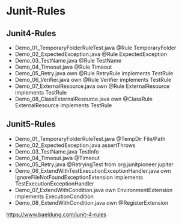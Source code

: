 # Junit-Rules


## Junit4-Rules

* Demo_01_TemporaryFolderRuleTest.java @Rule TemporaryFolder
* Demo_02_ExpectedException.java @Rule ExpectedException
* Demo_03_TestName.java @Rule TestName
* Demo_04_Timeout.java @Rule Timeout
* Demo_05_Retry.java own @Rule RetryRule implements TestRule
* Demo_06_Verifier.java own @Rule Verifier implements TestRule
* Demo_07_ExternalResource.java own @Rule ExternalResource implements TestRule
* Demo_08_ClassExternalResource.java own @ClassRule ExternalResource implements TestRule

## Junit5-Rules

* Demo_01_TemporaryFolderRuleTest.java @TempDir File/Path
* Demo_02_ExpectedException.java assertThrows
* Demo_03_TestName.java TestInfo
* Demo_04_Timeout.java @Timeout
* Demo_05_Retry.java @RetryingTest from org.junitpioneer.jupiter
* Demo_06_ExtendWithTestExecutionExceptionHandler.java  own  IgnoreFileNotFoundExceptionExtension implements 
  TestExecutionExceptionHandler
* Demo_07_ExtendWithCondition.java  own  EnvironmentExtension implements ExecutionCondition
* Demo_08_ExtendWithCondition.java  own  @RegisterExtension

https://www.baeldung.com/junit-4-rules
